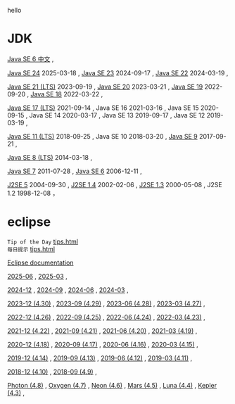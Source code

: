 hello



# JDK


[Java SE 6 中文](jdk.6.zh/api/) ,


[Java SE 24](jdk.24.0.1/) 2025-03-18 ,
[Java SE 23](jdk.23.0.2/) 2024-09-17 ,
[Java SE 22](jdk.22.0.2/) 2024-03-19 ,

[Java SE 21 (LTS)](jdk.21.0.7/) 2023-09-19 ,
[Java SE 20](jdk.20.0.2/) 2023-03-21 ,
[Java SE 19](jdk.19.0.2/) 2022-09-20 ,
[Java SE 18](jdk.18.0.2.1/) 2022-03-22 ,

[Java SE 17 (LTS)](jdk.17.0.15/) 2021-09-14 ,
Java SE 16 2021-03-16 ,
Java SE 15 2020-09-15 ,
Java SE 14 2020-03-17 ,
Java SE 13 2019-09-17 ,
Java SE 12 2019-03-19 ,


[Java SE 11 (LTS)](jdk.11.0.27/) 2018-09-25 ,
Java SE 10 2018-03-20 ,
[Java SE 9](jdk.9.0.4/) 2017-09-21 ,

[Java SE 8 (LTS)](jdk.8u451/) 2014-03-18 ,

[Java SE 7](jdk.7u80/) 2011-07-28 ,
[Java SE 6](jdk.6/) 2006-12-11 ,


[J2SE 5](jdk.5/) 2004-09-30 ,
[J2SE 1.4](jdk.4/) 2002-02-06 ,
[J2SE 1.3](jdk.3/) 2000-05-08 ,
J2SE 1.2 1998-12-08 ，

# eclipse

`Tip of the Day` [tips.html](help.eclipse/tips.html)  
`每日提示` [tips.html](help.eclipse/tips.html?provider=../help.eclipse.tips/org.eclipse.jdt.tips.user.zh-CN/provider.json)



[Eclipse documentation](help.eclipse/)

 [2025-06](help.eclipse/help.html?v=2025-06) ,
 [2025-03](help.eclipse/help.html?v=2025-03) ,
 
 [2024-12](help.eclipse/help.html?v=2024-12) ,
 [2024-09](help.eclipse/help.html?v=2024-09) ,
 [2024-06](help.eclipse/help.html?v=2024-06) ,
 [2024-03](help.eclipse/help.html?v=2024-03) ,
 
 [2023-12 (4.30)](help.eclipse/help.html?v=2023-12) ,
 [2023-09 (4.29)](help.eclipse/help.html?v=2023-09) ,
 [2023-06 (4.28)](help.eclipse/help.html?v=2023-06) ,
 [2023-03 (4.27)](help.eclipse/help.html?v=2023-03) ,
 
 [2022-12 (4.26)](help.eclipse/help.html?v=2022-12) ,
 [2022-09 (4.25)](help.eclipse/help.html?v=2022-09) ,
 [2022-06 (4.24)](help.eclipse/help.html?v=2022-06) ,
 [2022-03 (4.23)](help.eclipse/help.html?v=2022-03) ,
 
 [2021-12 (4.22)](help.eclipse/help.html?v=2021-12) ,
 [2021-09 (4.21)](help.eclipse/help.html?v=2021-09) ,
 [2021-06 (4.20)](help.eclipse/help.html?v=2021-06) ,
 [2021-03 (4.19)](help.eclipse/help.html?v=2021-03) ,
 
 [2020-12 (4.18)](help.eclipse/help.html?v=2020-12) ,
 [2020-09 (4.17)](help.eclipse/help.html?v=2020-09) ,
 [2020-06 (4.16)](help.eclipse/help.html?v=2020-06) ,
 [2020-03 (4.15)](help.eclipse/help.html?v=2020-03) ,
 
 [2019-12 (4.14)](help.eclipse/help.html?v=2019-12) ,
 [2019-09 (4.13)](help.eclipse/help.html?v=2019-09) ,
 [2019-06 (4.12)](help.eclipse/help.html?v=2019-06) ,
 [2019-03 (4.11)](help.eclipse/help.html?v=2019-03) ,
 
 [2018-12 (4.10)](help.eclipse/help.html?v=2018-12) ,
 [2018-09 (4.9)](help.eclipse/help.html?v=2018-09)  ,


 [Photon (4.8)](help.eclipse/help.html?v=photon) ,
 [Oxygen (4.7)](help.eclipse/help.html??v=oxygen) ,
 [Neon (4.6)](help.eclipse/help.html?v=neon) , 
 [Mars (4.5)](help.eclipse/help.html?v=mars) ,
 [Luna (4.4)](help.eclipse/help.html?v=luna) ,
 [Kepler (4.3)](help.eclipse/help.html?v=kepler) ,
 


